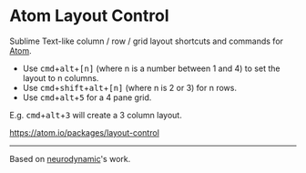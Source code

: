# Atom Layout Control

Sublime Text-like column / row / grid layout shortcuts and commands for [Atom](https://atom.io/).

- Use <kbd>cmd</kbd>+<kbd>alt</kbd>+<kbd>\[n\]</kbd> (where n is a number between 1 and 4) to set the layout to n columns.
- Use <kbd>cmd</kbd>+<kbd>shift</kbd>+<kbd>alt</kbd>+<kbd>\[n\]</kbd> (where n is 2 or 3) for n rows.
- Use <kbd>cmd</kbd>+<kbd>alt</kbd>+<kbd>5</kbd> for a 4 pane grid.

E.g. <kbd>cmd</kbd>+<kbd>alt</kbd>+<kbd>3</kbd> will create a 3 column layout.

https://atom.io/packages/layout-control

---

Based on [neurodynamic](https://github.com/neurodynamic/atom-n-panes)'s work.
